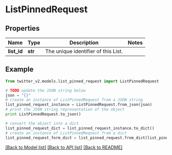 # ListPinnedRequest


## Properties
Name | Type | Description | Notes
------------ | ------------- | ------------- | -------------
**list_id** | **str** | The unique identifier of this List. | 

## Example

```python
from twitter_v2.models.list_pinned_request import ListPinnedRequest

# TODO update the JSON string below
json = "{}"
# create an instance of ListPinnedRequest from a JSON string
list_pinned_request_instance = ListPinnedRequest.from_json(json)
# print the JSON string representation of the object
print ListPinnedRequest.to_json()

# convert the object into a dict
list_pinned_request_dict = list_pinned_request_instance.to_dict()
# create an instance of ListPinnedRequest from a dict
list_pinned_request_form_dict = list_pinned_request.from_dict(list_pinned_request_dict)
```
[[Back to Model list]](../README.md#documentation-for-models) [[Back to API list]](../README.md#documentation-for-api-endpoints) [[Back to README]](../README.md)


